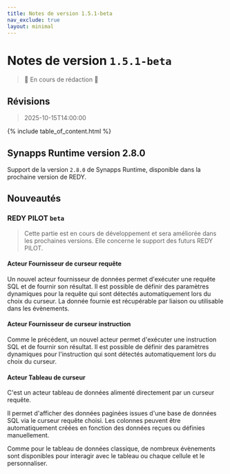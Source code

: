 ```yaml
---
title: Notes de version 1.5.1-beta
nav_exclude: true
layout: minimal
---
```


# Notes de version `1.5.1-beta`

> 🚧 En cours de rédaction 🚧

## Révisions

> 2025-10-15T14:00:00

{% include table_of_content.html %}

## Synapps Runtime version 2.8.0

Support de la version `2.8.0` de Synapps Runtime, disponible dans la prochaine version de REDY.

## Nouveautés

### REDY PILOT <code>beta</code>

> Cette partie est en cours de développement et sera améliorée dans les prochaines versions. Elle concerne le support des futurs REDY PILOT.

#### Acteur Fournisseur de curseur requête

Un nouvel acteur fournisseur de données permet d'exécuter une requête SQL et de fournir son résultat. Il est possible de définir des paramètres dynamiques pour la requête qui sont détectés automatiquement lors du choix du curseur.
La donnée fournie est récupérable par liaison ou utilisable dans les évènements.

#### Acteur Fournisseur de curseur instruction

Comme le précédent, un nouvel acteur permet d'exécuter une instruction SQL et de fournir son résultat. Il est possible de définir des paramètres dynamiques pour l'instruction qui sont détectés automatiquement lors du choix du curseur.

#### Acteur Tableau de curseur

C'est un acteur tableau de données alimenté directement par un curseur requête.

Il permet d'afficher des données paginées issues d'une base de données SQL via le curseur requête choisi. Les colonnes peuvent être automatiquement créées en fonction des données reçues ou définies manuellement.

Comme pour le tableau de données classique, de nombreux évènements sont disponibles pour interagir avec le tableau ou chaque cellule et le personnaliser.
